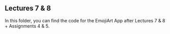 ## Lectures 7 & 8

In this folder, you can find the code for the EmojiArt App after Lectures 7 & 8 + Assignments 4 & 5. 

